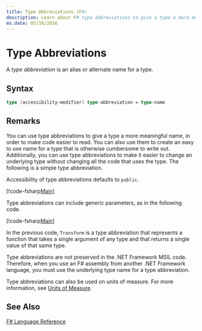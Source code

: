 ```yaml
---
title: Type Abbreviations (F#)
description: Learn about F# type abbreviations to give a type a more meaningful name in order to make code easier to read.
ms.date: 05/16/2016
---
```

# Type Abbreviations

A *type abbreviation* is an alias or alternate name for a type.

## Syntax

```fsharp
type [accessibility-modifier] type-abbreviation = type-name
```

## Remarks
You can use type abbreviations to give a type a more meaningful name, in order to make code easier to read. You can also use them to create an easy to use name for a type that is otherwise cumbersome to write out. Additionally, you can use type abbreviations to make it easier to change an underlying type without changing all the code that uses the type. The following is a simple type abbreviation.

Accessibility of type abbreviations defaults to `public`.

[!code-fsharp[Main](../../../samples/snippets/fsharp/lang-ref-1/snippet2301.fs)]

Type abbreviations can include generic parameters, as in the following code.

[!code-fsharp[Main](../../../samples/snippets/fsharp/lang-ref-1/snippet2302.fs)]

In the previous code, `Transform` is a type abbreviation that represents a function that takes a single argument of any type and that returns a single value of that same type.

Type abbreviations are not preserved in the .NET Framework MSIL code. Therefore, when you use an F# assembly from another .NET Framework language, you must use the underlying type name for a type abbreviation.

Type abbreviations can also be used on units of measure. For more information, see [Units of Measure](units-of-measure.md).


## See Also
[F# Language Reference](index.md)

